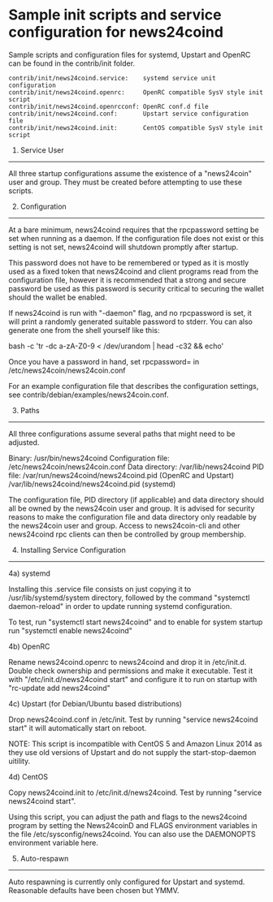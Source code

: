 Sample init scripts and service configuration for news24coind
==========================================================

Sample scripts and configuration files for systemd, Upstart and OpenRC
can be found in the contrib/init folder.

    contrib/init/news24coind.service:    systemd service unit configuration
    contrib/init/news24coind.openrc:     OpenRC compatible SysV style init script
    contrib/init/news24coind.openrcconf: OpenRC conf.d file
    contrib/init/news24coind.conf:       Upstart service configuration file
    contrib/init/news24coind.init:       CentOS compatible SysV style init script

1. Service User
---------------------------------

All three startup configurations assume the existence of a "news24coin" user
and group.  They must be created before attempting to use these scripts.

2. Configuration
---------------------------------

At a bare minimum, news24coind requires that the rpcpassword setting be set
when running as a daemon.  If the configuration file does not exist or this
setting is not set, news24coind will shutdown promptly after startup.

This password does not have to be remembered or typed as it is mostly used
as a fixed token that news24coind and client programs read from the configuration
file, however it is recommended that a strong and secure password be used
as this password is security critical to securing the wallet should the
wallet be enabled.

If news24coind is run with "-daemon" flag, and no rpcpassword is set, it will
print a randomly generated suitable password to stderr.  You can also
generate one from the shell yourself like this:

bash -c 'tr -dc a-zA-Z0-9 < /dev/urandom | head -c32 && echo'

Once you have a password in hand, set rpcpassword= in /etc/news24coin/news24coin.conf

For an example configuration file that describes the configuration settings,
see contrib/debian/examples/news24coin.conf.

3. Paths
---------------------------------

All three configurations assume several paths that might need to be adjusted.

Binary:              /usr/bin/news24coind
Configuration file:  /etc/news24coin/news24coin.conf
Data directory:      /var/lib/news24coind
PID file:            /var/run/news24coind/news24coind.pid (OpenRC and Upstart)
                     /var/lib/news24coind/news24coind.pid (systemd)

The configuration file, PID directory (if applicable) and data directory
should all be owned by the news24coin user and group.  It is advised for security
reasons to make the configuration file and data directory only readable by the
news24coin user and group.  Access to news24coin-cli and other news24coind rpc clients
can then be controlled by group membership.

4. Installing Service Configuration
-----------------------------------

4a) systemd

Installing this .service file consists on just copying it to
/usr/lib/systemd/system directory, followed by the command
"systemctl daemon-reload" in order to update running systemd configuration.

To test, run "systemctl start news24coind" and to enable for system startup run
"systemctl enable news24coind"

4b) OpenRC

Rename news24coind.openrc to news24coind and drop it in /etc/init.d.  Double
check ownership and permissions and make it executable.  Test it with
"/etc/init.d/news24coind start" and configure it to run on startup with
"rc-update add news24coind"

4c) Upstart (for Debian/Ubuntu based distributions)

Drop news24coind.conf in /etc/init.  Test by running "service news24coind start"
it will automatically start on reboot.

NOTE: This script is incompatible with CentOS 5 and Amazon Linux 2014 as they
use old versions of Upstart and do not supply the start-stop-daemon uitility.

4d) CentOS

Copy news24coind.init to /etc/init.d/news24coind. Test by running "service news24coind start".

Using this script, you can adjust the path and flags to the news24coind program by
setting the News24coinD and FLAGS environment variables in the file
/etc/sysconfig/news24coind. You can also use the DAEMONOPTS environment variable here.

5. Auto-respawn
-----------------------------------

Auto respawning is currently only configured for Upstart and systemd.
Reasonable defaults have been chosen but YMMV.
